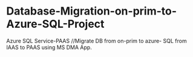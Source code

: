 # Database-Migration-on-prim-to-Azure-SQL-Project
Azure SQL Service-PAAS //Migrate DB from on-prim to azure- SQL from IAAS to PAAS using MS DMA App.
